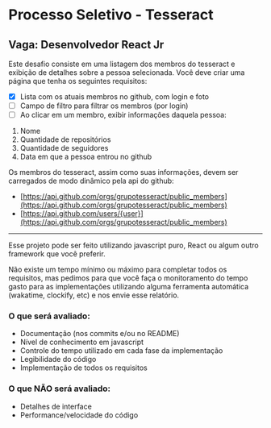 # Processo Seletivo - Tesseract
## Vaga: Desenvolvedor React Jr

Este desafio consiste em uma listagem dos membros do tesseract e exibição de detalhes sobre a pessoa selecionada.
Você deve criar uma página que tenha os seguintes requisitos:
- [x]  Lista com os atuais membros no github, com login e foto
- [ ] Campo de filtro para filtrar os membros (por login)
- [ ] Ao clicar em um membro, exibir informações daquela pessoa:
 1. Nome
 2. Quantidade de repositórios
 3. Quantidade de seguidores
 4. Data em que a pessoa entrou no github

Os membros do tesseract, assim como suas informações, devem ser carregados de modo
dinâmico pela api do github:
- [https://api.github.com/orgs/grupotesseract/public_members](https://api.github.com/orgs/grupotesseract/public_members)
- [https://api.github.com/users/{user}](https://api.github.com/orgs/grupotesseract/public_members)

---

Esse projeto pode ser feito utilizando javascript puro, React ou algum outro framework que você preferir.

Não existe um tempo mínimo ou máximo para completar todos os requisitos, mas pedimos para que você faça o monitoramento do tempo gasto para as implementações utilizando alguma ferramenta automática (wakatime, clockify, etc) e nos envie esse relatório.

### O que será avaliado:
- Documentação (nos commits e/ou no README)
- Nível de conhecimento em javascript
- Controle do tempo utilizado em cada fase da implementação
- Legibilidade do código
- Implementação de todos os requisitos

### O que NÃO será avaliado:
- Detalhes de interface
- Performance/velocidade do código
